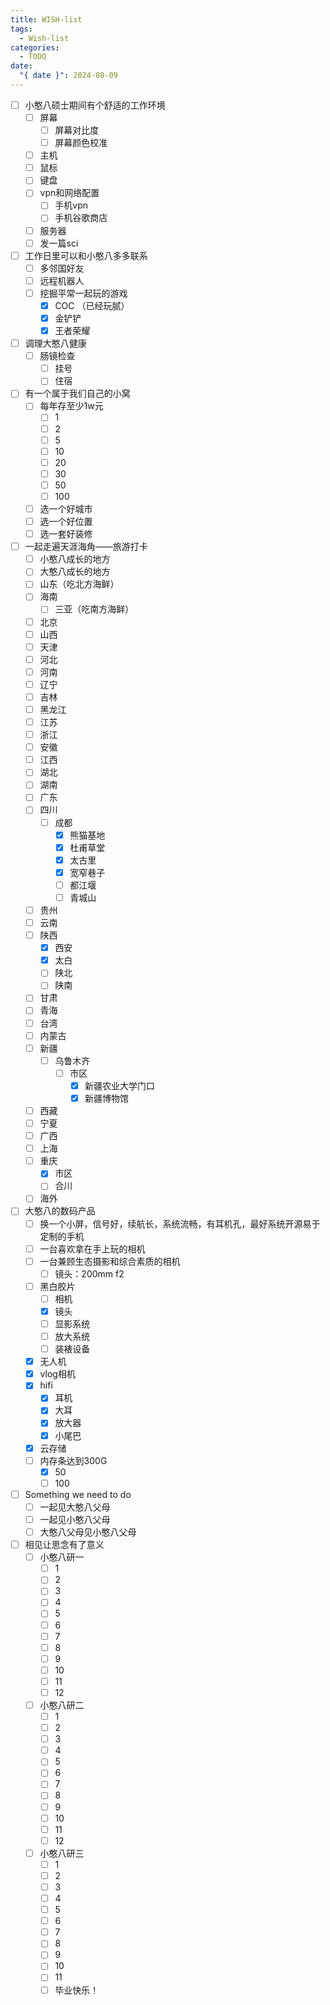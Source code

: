 ```yaml
---
title: WISH-list
tags:
  - Wish-list
categories:
  - TODO
date:
  "{ date }": 2024-08-09
---
```


- [ ] 小憨八硕士期间有个舒适的工作环境 
	- [ ] 屏幕
		- [ ] 屏幕对比度
		- [ ] 屏幕颜色校准
	- [ ] 主机
	- [ ] 鼠标
	- [ ] 键盘
	- [ ] vpn和网络配置
		- [ ] 手机vpn
		- [ ] 手机谷歌商店
	- [ ] 服务器
	- [ ] 发一篇sci
- [ ]  工作日里可以和小憨八多多联系
	- [ ] 多邻国好友
	- [ ] 远程机器人
	- [ ] 挖掘平常一起玩的游戏
		- [x] COC （已经玩腻）
		- [x] 金铲铲
		- [x] 王者荣耀
- [ ] 调理大憨八健康
	- [ ] 肠镜检查
		- [ ] 挂号
		- [ ] 住宿
- [ ] 有一个属于我们自己的小窝
	- [ ] 每年存至少1w元
		- [ ] 1
		- [ ] 2
		- [ ] 5
		- [ ] 10
		- [ ] 20
		- [ ] 30
		- [ ] 50
		- [ ] 100
	- [ ] 选一个好城市
	- [ ] 选一个好位置
	- [ ] 选一套好装修
- [ ] 一起走遍天涯海角——旅游打卡
	- [ ] 小憨八成长的地方
	- [ ] 大憨八成长的地方
	- [ ] 山东（吃北方海鲜）
	- [ ] 海南
		- [ ] 三亚（吃南方海鲜）
	- [ ] 北京
	- [ ] 山西
	- [ ] 天津
	- [ ] 河北
	- [ ] 河南
	- [ ] 辽宁
	- [ ] 吉林
	- [ ] 黑龙江
	- [ ] 江苏
	- [ ] 浙江
	- [ ] 安徽
	- [ ] 江西
	- [ ] 湖北
	- [ ] 湖南
	- [ ] 广东
	- [ ] 四川
		- [ ] 成都
			- [x] 熊猫基地
			- [x] 杜甫草堂
			- [x] 太古里
			- [x] 宽窄巷子
			- [ ] 都江堰
			- [ ] 青城山
	- [ ] 贵州
	- [ ] 云南
	- [ ] 陕西
		- [x] 西安
		- [x] 太白
		- [ ] 陕北
		- [ ] 陕南
	- [ ] 甘肃
	- [ ] 青海
	- [ ] 台湾
	- [ ] 内蒙古
	- [ ] 新疆
		- [ ] 乌鲁木齐
			- [ ] 市区
				- [x] 新疆农业大学门口
				- [x] 新疆博物馆
	- [ ] 西藏
	- [ ] 宁夏
	- [ ] 广西
	- [ ] 上海
	- [ ] 重庆
		- [x] 市区
		- [ ] 合川
	- [ ] 海外
- [ ] 大憨八的数码产品
	- [ ] 换一个小屏，信号好，续航长，系统流畅，有耳机孔，最好系统开源易于定制的手机
	- [ ] 一台喜欢拿在手上玩的相机
	- [ ] 一台兼顾生态摄影和综合素质的相机
		- [ ] 镜头：200mm f2 
	- [ ] 黑白胶片
		- [ ] 相机
		- [x] 镜头
		- [ ] 显影系统
		- [ ] 放大系统
		- [ ] 装裱设备
	- [x] 无人机
	- [x] vlog相机
	- [x] hifi
		- [x] 耳机
		- [x] 大耳
		- [x] 放大器
		- [x] 小尾巴
	- [x] 云存储
	- [ ] 内存条达到300G
		- [x] 50
		- [ ] 100
- [ ] Something we need to do
	- [ ] 一起见大憨八父母
	- [ ] 一起见小憨八父母
	- [ ] 大憨八父母见小憨八父母
- [ ] 相见让思念有了意义
	- [ ] 小憨八研一
		- [ ] 1
		- [ ] 2
		- [ ] 3
		- [ ] 4
		- [ ] 5
		- [ ] 6
		- [ ] 7
		- [ ] 8
		- [ ] 9
		- [ ] 10
		- [ ] 11
		- [ ] 12
	- [ ] 小憨八研二
		- [ ] 1
		- [ ] 2
		- [ ] 3
		- [ ] 4
		- [ ] 5
		- [ ] 6
		- [ ] 7
		- [ ] 8
		- [ ] 9
		- [ ] 10
		- [ ] 11
		- [ ] 12
	- [ ] 小憨八研三
		- [ ] 1
		- [ ] 2
		- [ ] 3
		- [ ] 4
		- [ ] 5
		- [ ] 6
		- [ ] 7
		- [ ] 8
		- [ ] 9
		- [ ] 10
		- [ ] 11
		- [ ] 毕业快乐！